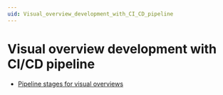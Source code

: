 ```yaml
---
uid: Visual_overview_development_with_CI_CD_pipeline
---
```


# Visual overview development with CI/CD pipeline

- [Pipeline stages for visual overviews](xref:Pipeline_stages_for_visual_overviews)

